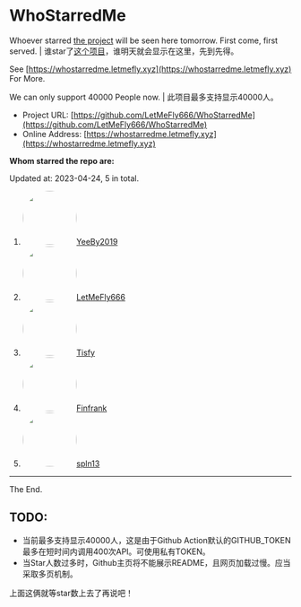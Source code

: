 # WhoStarredMe
Whoever starred [the project](https://github.com/LetMeFly666/WhoStarredMe) will be seen here tomorrow. First come, first served. | 谁star了[这个项目](https://github.com/LetMeFly666/WhoStarredMe)，谁明天就会显示在这里，先到先得。

See [https://whostarredme.letmefly.xyz](https://whostarredme.letmefly.xyz) For More.

We can only support 40000 People now. | 此项目最多支持显示40000人。

+ Project URL: [https://github.com/LetMeFly666/WhoStarredMe](https://github.com/LetMeFly666/WhoStarredMe)
+ Online Address: [https://whostarredme.letmefly.xyz](https://whostarredme.letmefly.xyz)


**Whom starred the repo are:**

<LetMeFly id="LetMeFly_Anchor1_Begin"></LetMeFly>

Updated at: 2023-04-24, 5 in total.

<ol>
    <li><img src="https://avatars.githubusercontent.com/u/55907733?v=4" style="border-radius: 50% !important;" with="96px" height="96px"><a href="https://github.com/YeeBy2019">YeeBy2019</a></li>
    <li><img src="https://avatars.githubusercontent.com/u/56995506?v=4" style="border-radius: 50% !important;" with="96px" height="96px"><a href="https://github.com/LetMeFly666">LetMeFly666</a></li>
    <li><img src="https://avatars.githubusercontent.com/u/88925368?v=4" style="border-radius: 50% !important;" with="96px" height="96px"><a href="https://github.com/Tisfy">Tisfy</a></li>
    <li><img src="https://avatars.githubusercontent.com/u/69671611?v=4" style="border-radius: 50% !important;" with="96px" height="96px"><a href="https://github.com/Finfrank">Finfrank</a></li>
    <li><img src="https://avatars.githubusercontent.com/u/75560320?v=4" style="border-radius: 50% !important;" with="96px" height="96px"><a href="https://github.com/spln13">spln13</a></li>
</ol>

<LetMeFly id="LetMeFly_Anchor1_End"></LetMeFly>

---

The End.

## TODO:

+ 当前最多支持显示40000人，这是由于Github Action默认的GITHUB_TOKEN最多在短时间内调用400次API。可使用私有TOKEN。
+ 当Star人数过多时，Github主页将不能展示README，且网页加载过慢。应当采取多页机制。

上面这俩就等star数上去了再说吧！
